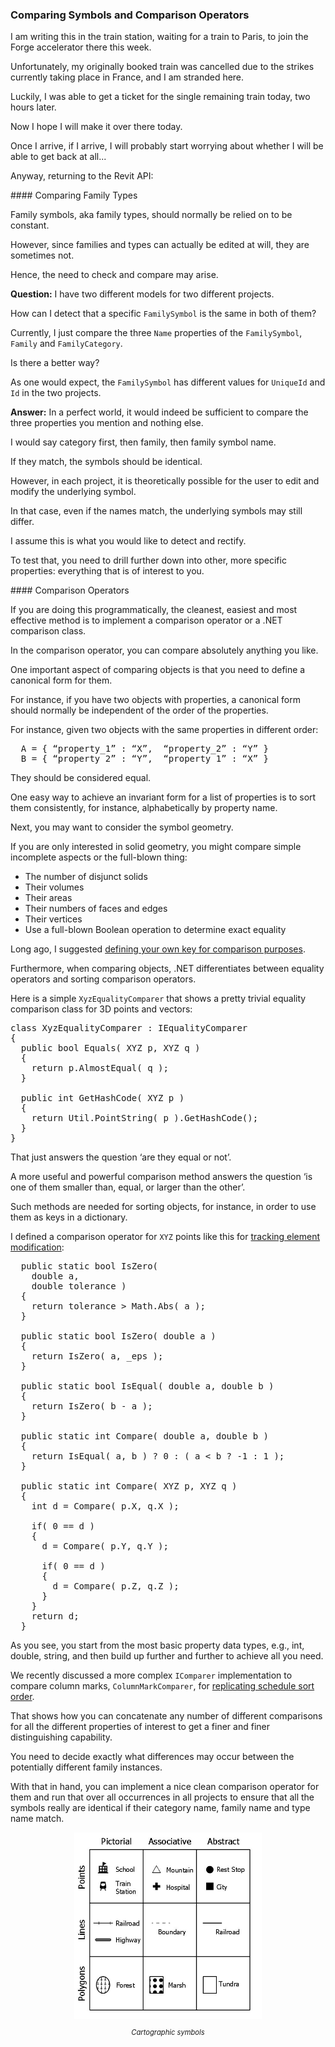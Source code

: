 <head>
<meta http-equiv="Content-Type" content="text/html; charset=utf-8">
<link rel="stylesheet" type="text/css" href="bc.css">
<script src="https://cdn.rawgit.com/google/code-prettify/master/loader/run_prettify.js" type="text/javascript"></script>
<script async src="https://platform.twitter.com/widgets.js" charset="utf-8"></script>
</head>

<!---

twitter:

 in the #RevitAPI #DynamoBim @AutodeskForge @AutodeskRevit #bim #ForgeDevCon http://bit.ly/combiningedges

Family symbols, aka family types, should normally be relied on to be constant.
However, since families and types can actually be edited at will, they are sometimes not.
Hence, the need to check and compare may arise...

&ndash; 
...

linkedin:


#bim #DynamoBim #ForgeDevCon #Revit #API #IFC #SDK #AI #VisualStudio #Autodesk #AEC #adsk

the [Revit API discussion forum](http://forums.autodesk.com/t5/revit-api-forum/bd-p/160) thread

<p style="font-size: 80%; font-style:italic"></p>

-->

### Comparing Symbols and Comparison Operators

I am writing this in the train station, waiting for a train to Paris, to join the Forge accelerator there this week.

Unfortunately, my originally booked train was cancelled due to the strikes currently taking place in France, and I am stranded here.

Luckily, I was able to get a ticket for the single remaining train today, two hours later.

Now I hope I will make it over there today.

Once I arrive, if I arrive, I will probably start worrying about whether I will be able to get back at all...

Anyway, returning to the Revit API:

####<a name="2"></a> Comparing Family Types

Family symbols, aka family types, should normally be relied on to be constant.

However, since families and types can actually be edited at will, they are sometimes not.

Hence, the need to check and compare may arise.

**Question:** I have two different models for two different projects.

How can I detect that a specific `FamilySymbol` is the same in both of them?

Currently, I just compare the three `Name` properties of the `FamilySymbol`, `Family` and `FamilyCategory`.

Is there a better way?

As one would expect, the `FamilySymbol` has different values for `UniqueId` and `Id` in the two projects.

**Answer:** In a perfect world, it would indeed be sufficient to compare the three properties you mention and nothing else.

I would say category first, then family, then family symbol name.

If they match, the symbols should be identical.

However, in each project, it is theoretically possible for the user to edit and modify the underlying symbol.

In that case, even if the names match, the underlying symbols may still differ.

I assume this is what you would like to detect and rectify.

To test that, you need to drill further down into other, more specific properties: everything that is of interest to you.

####<a name="3"></a> Comparison Operators

If you are doing this programmatically, the cleanest, easiest and most effective method is to implement a comparison operator or a .NET comparison class.

In the comparison operator, you can compare absolutely anything you like.

One important aspect of comparing objects is that you need to define a canonical form for them.

For instance, if you have two objects with properties, a canonical form should normally be independent of the order of the properties.

For instance, given two objects with the same properties in different order:

<pre>
  A = { “property_1” : “X”,  “property_2” : “Y” }
  B = { “property_2” : “Y”,  “property_1” : “X” }
</pre>

They should be considered equal.

One easy way to achieve an invariant form for a list of properties is to sort them consistently, for instance, alphabetically by property name.

Next, you may want to consider the symbol geometry.

If you are only interested in solid geometry, you might compare simple incomplete aspects or the full-blown thing:

- The number of disjunct solids
- Their volumes
- Their areas
- Their numbers of faces and edges
- Their vertices
- Use a full-blown Boolean operation to determine exact equality

Long ago, I
suggested [defining your own key for comparison purposes](https://thebuildingcoder.typepad.com/blog/2012/03/great-ocean-road-and-creating-your-own-key.html#2).

Furthermore, when comparing objects, .NET differentiates between equality operators and sorting comparison operators.

Here is a simple `XyzEqualityComparer` that shows a pretty trivial equality comparison class for 3D points and vectors:

<pre class="code">
class XyzEqualityComparer : IEqualityComparer<XYZ>
{
  public bool Equals( XYZ p, XYZ q )
  {
    return p.AlmostEqual( q );
  }
 
  public int GetHashCode( XYZ p )
  {
    return Util.PointString( p ).GetHashCode();
  }
}
</pre>

That just answers the question ‘are they equal or not’.

A more useful and powerful comparison method answers the question ‘is one of them smaller than, equal, or larger than the other’.

Such methods are needed for sorting objects, for instance, in order to use them as keys in a dictionary.

I defined a comparison operator for `XYZ` points like this 
for [tracking element modification](https://thebuildingcoder.typepad.com/blog/2016/01/tracking-element-modification.html#5.1):

<pre class="code">
  public static bool IsZero(
    double a,
    double tolerance )
  {
    return tolerance > Math.Abs( a );
  }
 
  public static bool IsZero( double a )
  {
    return IsZero( a, _eps );
  }
 
  public static bool IsEqual( double a, double b )
  {
    return IsZero( b - a );
  }
 
  public static int Compare( double a, double b )
  {
    return IsEqual( a, b ) ? 0 : ( a < b ? -1 : 1 );
  }
 
  public static int Compare( XYZ p, XYZ q )
  {
    int d = Compare( p.X, q.X );
 
    if( 0 == d )
    {
      d = Compare( p.Y, q.Y );
 
      if( 0 == d )
      {
        d = Compare( p.Z, q.Z );
      }
    }
    return d;
  }
</pre>

As you see, you start from the most basic property data types, e.g., int, double, string, and then build up further and further to achieve all you need.

We recently discussed a more complex `IComparer` implementation to compare column marks, `ColumnMarkComparer`, 
for [replicating schedule sort order](https://thebuildingcoder.typepad.com/blog/2019/11/dll-conflicts-and-replicating-schedule-sort-order.html#4).

That shows how you can concatenate any number of different comparisons for all the different properties of interest to get a finer and finer distinguishing capability.

You need to decide exactly what differences may occur between the potentially different family instances.

With that in hand, you can implement a nice clean comparison operator for them and run that over all occurrences in all projects to ensure that all the symbols really are identical if their category name, family name and type name match.

<center>
<img src="img/cartographic_symbols.jpg" alt="Cartographic symbols" width="300"> <!--598-->
<p style="font-size: 80%; font-style:italic">Cartographic symbols</p>
</center>
